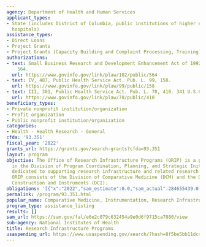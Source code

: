 ```yaml
---
agency: Department of Health and Human Services
applicant_types:
- State (includes District of Columbia, public institutions of higher education and
  hospitals)
assistance_types:
- Direct Loans
- Project Grants
- Project Grants (Capacity Building and Complaint Processing, Training)
authorizations:
- text: Small Business Research and Development Enhancement Act of 1992. Pub. L. 102,
    564.
  url: https://www.govinfo.gov/link/plaw/102/public/564
- text: IV, 487, Public Health Service Act. Pub. L. 99, 158.
  url: https://www.govinfo.gov/link/plaw/99/public/158
- text: III, 301, Public Health Service Act. Pub. L. 78, 410. 341 U.S.C. &sect; 287-288.
  url: https://www.govinfo.gov/link/plaw/78/public/410
beneficiary_types:
- Private nonprofit institution/organization
- Profit organization
- Public nonprofit institution/organization
categories:
- Health - Health Research - General
cfda: '93.351'
fiscal_year: '2022'
grants_url: https://grants.gov/search-grants?cfda=93.351
layout: program
objective: The Office of Research Infrastructure Programs (ORIP) is a program office
  in the Division of Program Coordination, Planning, and Strategic Initiatives (DPCPSI)
  dedicated to supporting research infrastructure and related research resource programs.
  ORIP consists of the Division of Comparative Medicine (DCM) and the Division of
  Construction and Instruments (DCI).
obligations: '[{"x":"2022","sam_estimate":0.0,"sam_actual":284655439.0,"usa_spending_actual":277452873.5},{"x":"2023","sam_estimate":279796518.0,"sam_actual":0.0,"usa_spending_actual":280275833.63},{"x":"2024","sam_estimate":279332307.0,"sam_actual":0.0,"usa_spending_actual":279041070.03}]'
permalink: /program/93.351.html
popular_name: Comparative Medicine, Instrumentation, Research Infrastructure
program_type: assistance_listing
results: []
sam_url: https://sam.gov/fal/e6e2c079c632454a9e0d6f9715ca7880/view
sub-agency: National Institutes of Health
title: Research Infrastructure Programs
usaspending_url: https://www.usaspending.gov/search/?hash=8f5be5bb11dc4b6fac8d97483d78a23f
---
```

